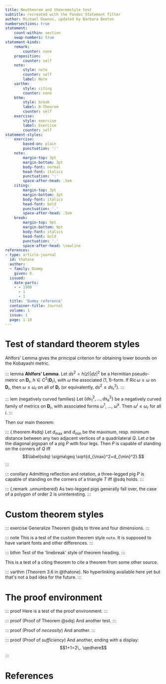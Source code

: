 ```yaml
---
title: Newtheorem and theoremstyle test
subtitle: recreated with the Pandoc Statement filter
author: Michael Downes, updated by Barbara Beeton
numbersections: true
statement:
    count-within: section
    swap-numbers: true
statement-kinds:
    remark:
        counter: none
    proposition:
        counter: self
    note:
        style: note
        counter: self
        label: Note
    varthm:
        style: citing
        counter: none
    bthm:
        style: break
        label: B-Theorem
        counter: self
    exercise:
        style: exercise
        label: Exercise
        counter: self
statement-styles:
    exercise:
        based-on: plain
        punctuation: ':'
    note:
        margin-top: 3pt
        margin-bottom: 3pt
        body-font: normal
        head-font: italics
        punctuation: ':'
        space-after-head: .5em
    citing:
        margin-top: 3pt
        margin-bottom: 3pt
        body-font: italics
        head-font: bold
        punctuation: '.'
        space-after-head: .5em
    break:
        margin-top: 9pt
        margin-bottom: 9pt
        body-font: italics
        head-font: bold
        punctuation: '.'
        space-after-head: \newline 
references:
- type: article-journal
  id: thatone
  author:
  - family: Dummy
    given: D.
  issued:
    date-parts:
    - - 1900
      - 1
      - 1
  title: 'Dummy reference'
  container-title: Journal
  volume: 1
  issue: 1
  page: 1-10
---
```


# Test of standard theorem styles

Ahlfors' Lemma gives the principal criterion for obtaining lower bounds
on the Kobayashi metric.

::: lemma
**Ahlfors' Lemma**. Let $ds^2 = h(z)|dz|^2$ be a Hermitian
pseudo-metric on $\mathbf{D}_r$, $h\in C^2(\mathbf{D}_r)$, with $\omega$
the associated $(1,1)$-form. If
$\mathop{\mathrm{Ric}}\nolimits\omega\geq\omega$ on $\mathbf{D}_r$, then
$\omega\leq\omega_r$ on all of $\mathbf{D}_r$ (or equivalently,
$ds^2\leq ds_r^2$).
:::

::: lem
(negatively curved families) Let $\{ds_1^2,\dots,ds_k^2\}$
be a negatively curved family of metrics on $\mathbf{D}_r$, with
associated forms $\omega^1$, ..., $\omega^k$. Then
$\omega^i \leq\omega_r$ for all $i$.
:::

Then our main theorem:

::: {.theorem #sdq}
Let $d_{\max}$ and $d_{\min}$ be the maximum,
resp. minimum distance between any two adjacent vertices of a
quadrilateral $Q$. Let $\sigma$ be the diagonal pigspan of a pig $P$
with four legs. Then $P$ is capable of standing on the corners of $Q$
iff $$\label{sdq}
\sigma\geq \sqrt{d_{\max}^2+d_{\min}^2}.$$
:::

::: corollary
Admitting reflection and rotation, a three-legged pig
$P$ is capable of standing on the corners of a triangle $T$ iff
@sdq holds.
:::

::: {.remark .unnumbered}
As two-legged pigs generally fall over, the case of a
polygon of order $2$ is uninteresting.
:::

# Custom theorem styles

::: exercise
Generalize Theorem @sdq to three and four dimensions.
:::

::: note
This is a test of the custom theorem style `note`. It is
supposed to have variant fonts and other differences.
:::

::: bthm
Test of the 'linebreak' style of theorem heading.
:::

This is a test of a citing theorem to cite a theorem from some other
source.

::: varthm
(Theorem 3.6 in @thatone). No hyperlinking available here yet 
but that's not a bad idea for the future.
:::

# The proof environment

::: proof
Here is a test of the proof environment.
:::

::: proof
(Proof of Theorem @sdq) And another test.
:::

::: proof
(Proof of *necessity*) And another.
:::

::: proof
(Proof of *sufficiency*)  And another, ending with
a display: $$1+1=2\,. \qedhere$$
:::

# References